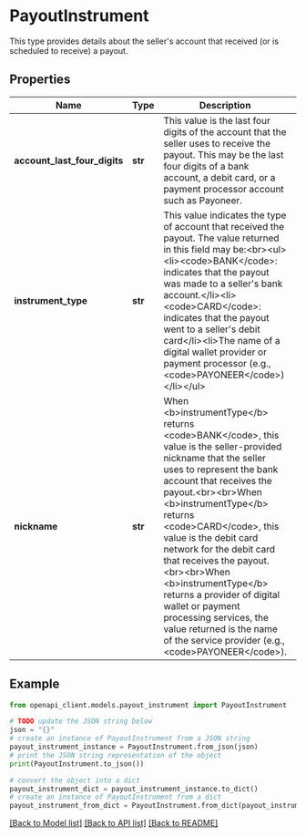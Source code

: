 # PayoutInstrument

This type provides details about the seller's account that received (or is scheduled to receive) a payout.

## Properties

Name | Type | Description | Notes
------------ | ------------- | ------------- | -------------
**account_last_four_digits** | **str** | This value is the last four digits of the account that the seller uses to receive the payout. This may be the last four digits of a bank account, a debit card, or a payment processor account such as Payoneer. | [optional] 
**instrument_type** | **str** | This value indicates the type of account that received the payout. The value returned in this field may be:&lt;br&gt;&lt;ul&gt;&lt;li&gt;&lt;code&gt;BANK&lt;/code&gt;: indicates that the payout was made to a seller&#39;s bank account.&lt;/li&gt;&lt;li&gt;&lt;code&gt;CARD&lt;/code&gt;: indicates that the payout went to a seller&#39;s debit card&lt;/li&gt;&lt;li&gt;The name of a digital wallet provider or payment processor (e.g., &lt;code&gt;PAYONEER&lt;/code&gt;)&lt;/li&gt;&lt;/ul&gt; | [optional] 
**nickname** | **str** | When &lt;b&gt;instrumentType&lt;/b&gt; returns &lt;code&gt;BANK&lt;/code&gt;, this value is the seller-provided nickname that the seller uses to represent the bank account that receives the payout.&lt;br&gt;&lt;br&gt;When &lt;b&gt;instrumentType&lt;/b&gt; returns &lt;code&gt;CARD&lt;/code&gt;, this value is the debit card network for the debit card that receives the payout.&lt;br&gt;&lt;br&gt;When &lt;b&gt;instrumentType&lt;/b&gt; returns a provider of digital wallet or payment processing services, the value returned is the name of the service provider (e.g., &lt;code&gt;PAYONEER&lt;/code&gt;). | [optional] 

## Example

```python
from openapi_client.models.payout_instrument import PayoutInstrument

# TODO update the JSON string below
json = "{}"
# create an instance of PayoutInstrument from a JSON string
payout_instrument_instance = PayoutInstrument.from_json(json)
# print the JSON string representation of the object
print(PayoutInstrument.to_json())

# convert the object into a dict
payout_instrument_dict = payout_instrument_instance.to_dict()
# create an instance of PayoutInstrument from a dict
payout_instrument_from_dict = PayoutInstrument.from_dict(payout_instrument_dict)
```
[[Back to Model list]](../README.md#documentation-for-models) [[Back to API list]](../README.md#documentation-for-api-endpoints) [[Back to README]](../README.md)


